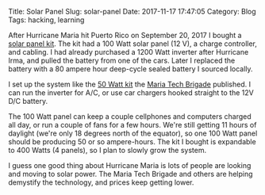 Title: Solar Panel
Slug: solar-panel
Date: 2017-11-17 17:47:05
Category: Blog
Tags: hacking, learning


After Hurricane Maria hit Puerto Rico on September 20, 2017 I bought a
[solar panel kit](https://www.renogy.com/renogy-100w-12v/starter-kit/). The
kit had a 100 Watt solar panel (12 V), a charge controller, and
cabling.  I had already purchased a 1200 Watt inverter after Hurricane
Irma, and pulled the battery from one of the cars. Later I replaced
the battery with a 80 ampere hour deep-cycle sealed battery I sourced locally.

I set up the system like the
[50 Watt kit](https://medium.com/@themis.ariana/monta-tu-propio-kit-de-energ%C3%ADa-solar-16397e7c71fd)
the
[Maria Tech Brigade](https://motherboard.vice.com/en_us/article/3kaejw/hurricane-maria-tech-brigade-connecting-puerto-rico-diaspora)
published. I can run the inverter for A/C, or use car chargers hooked
straight to the 12V D/C battery.

The 100 Watt panel can keep a couple cellphones and computers charged
all day, or run a couple of fans for a few hours. We're still getting
11 hours of daylight (we're only 18 degrees north of the equator), so
one 100 Watt panel should be producing 50 or so ampere-hours. The kit
I bought is expandable to 400 Watts (4 panels), so I plan to slowly
grow the system.

I guess one good thing about Hurricane Maria is lots of people are
looking and moving to solar power. The Maria Tech Brigade and others
are helping demystify the technology, and prices keep getting lower.

